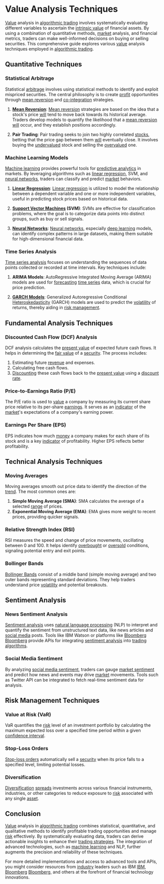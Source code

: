 # Value Analysis Techniques

[Value](../v/value.md) analysis in [algorithmic trading](../a/algorithmic_trading.md) involves systematically evaluating different variables to ascertain the [intrinsic value](../i/intrinsic_value.md) of financial assets. By using a combination of quantitative methods, [market](../m/market.md) analysis, and financial metrics, traders can make well-informed decisions on buying or selling securities. This comprehensive guide explores various [value](../v/value.md) analysis techniques employed in [algorithmic trading](../a/algorithmic_trading.md).

## Quantitative Techniques

### Statistical Arbitrage
Statistical [arbitrage](../a/arbitrage.md) involves using statistical methods to identify and exploit mispriced securities. The central philosophy is to create [profit](../p/profit.md) opportunities through [mean reversion](../m/mean_reversion.md) and [co-integration](../c/co-integration.md) strategies.

1. **[Mean Reversion](../m/mean_reversion.md)**: 
   [Mean reversion](../m/mean_reversion.md) strategies are based on the idea that a stock's price [will](../w/will.md) tend to move back towards its historical average. Traders develop models to quantify the likelihood that a [mean reversion](../m/mean_reversion.md) [will](../w/will.md) occur, and they establish positions accordingly.

2. **Pair Trading**:
   Pair trading seeks to join two highly correlated [stocks](../s/stock.md), betting that the price gap between them [will](../w/will.md) eventually close. It involves buying the [undervalued](../u/undervalued.md) stock and selling the [overvalued](../o/overvalued.md) one.

### Machine Learning Models
[Machine learning](../m/machine_learning.md) provides powerful tools for [predictive analytics](../p/predictive_analytics.md) in markets. By leveraging algorithms such as [linear regression](../l/linear_regression.md), SVM, and [neural networks](../n/neural_networks_in_trading.md), traders can classify and predict [market](../m/market.md) behaviors.

1. **[Linear Regression](../l/linear_regression.md)**:
   [Linear regression](../l/linear_regression.md) is utilized to model the relationship between a dependent variable and one or more independent variables, useful in predicting stock prices based on historical data.

2. **[Support Vector Machines](../s/support_vector_machines_in_trading.md) (SVM)**:
   SVMs are effective for classification problems, where the goal is to categorize data points into distinct groups, such as buy or sell signals.

3. **[Neural Networks](../n/neural_networks_in_trading.md)**:
   [Neural networks](../n/neural_networks_in_trading.md), especially [deep learning](../d/deep_learning.md) models, can identify complex patterns in large datasets, making them suitable for high-dimensional financial data.

### Time Series Analysis
[Time series analysis](../t/time_series_analysis.md) focuses on understanding the sequences of data points collected or recorded at time intervals. Key techniques include:

1. **ARIMA Models**:
   AutoRegressive Integrated Moving Average (ARIMA) models are used for [forecasting](../f/forecasting.md) [time series](../t/time_series.md) data, which is crucial for price prediction.
   
2. **[GARCH Models](../g/garch_models.md)**:
   Generalized Autoregressive Conditional [Heteroskedasticity](../h/heteroskedasticity.md) (GARCH) models are used to predict the [volatility](../v/volatility.md) of returns, thereby aiding in [risk management](../r/risk_management.md).

## Fundamental Analysis Techniques

### Discounted Cash Flow (DCF) Analysis
DCF analysis calculates the [present value](../p/present_value.md) of expected future cash flows. It helps in determining the [fair value](../f/fair_value.md) of a [security](../s/security.md). The process includes:
1. Estimating future [revenue](../r/revenue.md) and expenses.
2. Calculating free cash flows.
3. [Discounting](../d/discounting.md) these cash flows back to the [present value](../p/present_value.md) using a [discount rate](../d/discount_rate.md).

### Price-to-Earnings Ratio (P/E)
The P/E ratio is used to [value](../v/value.md) a company by measuring its current share price relative to its per-share [earnings](../e/earnings.md). It serves as an [indicator](../i/indicator.md) of the [market](../m/market.md)'s expectations of a company's earning power.

### Earnings Per Share (EPS)
EPS indicates how much [money](../m/money.md) a company makes for each share of its stock and is a key [indicator](../i/indicator.md) of profitability. Higher EPS reflects better profitability.

## Technical Analysis Techniques

### Moving Averages
Moving averages smooth out price data to identify the direction of the [trend](../t/trend.md). The most common ones are:
1. **Simple Moving Average (SMA)**:
   SMA calculates the average of a selected [range](../r/range.md) of prices.
2. **Exponential Moving Average (EMA)**:
   EMA gives more weight to recent prices, providing quicker signals.

### Relative Strength Index (RSI)
RSI measures the speed and change of price movements, oscillating between 0 and 100. It helps identify [overbought](../o/overbought.md) or [oversold](../o/oversold.md) conditions, signaling potential entry and exit points.

### Bollinger Bands
[Bollinger Bands](../b/bollinger_bands.md) consist of a middle band (simple moving average) and two outer bands representing standard deviations. They help traders understand price [volatility](../v/volatility.md) and potential breakouts.

## Sentiment Analysis

### News Sentiment Analysis
[Sentiment analysis](../s/sentiment_analysis.md) uses [natural language processing](../n/natural_language_processing_(nlp)_in_trading.md) (NLP) to interpret and quantify the sentiment from unstructured text data, like news articles and [social media](../s/social_media.md) posts. Tools like IBM Watson or platforms like [Bloomberg](../b/bloomberg.md) [Bloomberg](https://www.bloomberg.com/) provide APIs for integrating [sentiment analysis](../s/sentiment_analysis.md) into [trading algorithms](../t/trading_algorithms.md).

### Social Media Sentiment
By analyzing [social media sentiment](../s/social_media_sentiment.md), traders can gauge [market sentiment](../m/market_sentiment.md) and predict how news and events may drive [market](../m/market.md) movements. Tools such as Twitter API can be integrated to fetch real-time sentiment data for analysis.

## Risk Management Techniques

### Value at Risk (VaR)
VaR quantifies the [risk](../r/risk.md) level of an investment portfolio by calculating the maximum expected loss over a specified time period within a given [confidence interval](../c/confidence_interval.md).

### Stop-Loss Orders
[Stop-loss orders](../s/stop-loss_orders.md) automatically sell a [security](../s/security.md) when its price falls to a specified level, limiting potential losses.

### Diversification
[Diversification](../d/diversification.md) [spreads](../s/spreads.md) investments across various financial instruments, industries, or other categories to reduce exposure to [risk](../r/risk.md) associated with any single [asset](../a/asset.md).

## Conclusion
[Value](../v/value.md) analysis in [algorithmic trading](../a/algorithmic_trading.md) combines statistical, quantitative, and qualitative methods to identify profitable trading opportunities and manage [risk](../r/risk.md) effectively. By systematically evaluating data, traders can derive actionable insights to enhance their [trading strategies](../t/trading_strategies.md). The integration of advanced technologies, such as [machine learning](../m/machine_learning.md) and NLP, further augments the precision and reliability of these techniques.

For more detailed implementations and access to advanced tools and APIs, you might consider resources from [industry](../i/industry.md) leaders such as IBM [IBM](https://www.ibm.com/cloud/watson-natural-language-understanding), [Bloomberg](../b/bloomberg.md) [Bloomberg](https://www.bloomberg.com/), and others at the forefront of financial technology innovations.
